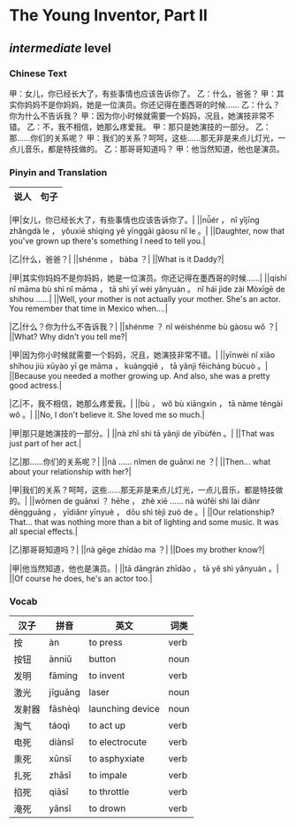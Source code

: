 # The Young Inventor, Part II
## *intermediate* level

### Chinese Text
甲：女儿，你已经长大了，有些事情也应该告诉你了。
乙：什么，爸爸？
甲：其实你妈妈不是你妈妈，她是一位演员。你还记得在墨西哥的时候......
乙：什么？你为什么不告诉我？
甲：因为你小时候就需要一个妈妈，况且，她演技非常不错。
乙：不，我不相信，她那么疼爱我。
甲：那只是她演技的一部分。
乙：那......你们的关系呢？
甲：我们的关系？呵呵，这些......那无非是来点儿灯光，一点儿音乐，都是特技做的。
乙：那哥哥知道吗？
甲：他当然知道，他也是演员。

### Pinyin and Translation
|说人|句子|
|----|----|

|甲|女儿，你已经长大了，有些事情也应该告诉你了。|
||nǚér ， nǐ yǐjīng zhǎngdà le ， yǒuxiē shìqing yě yīnggāi gàosu nǐ le 。|
||Daughter, now that you've grown up there's something I need to tell you.|

|乙|什么，爸爸？|
||shénme ， bàba ？|
||What is it Daddy?|

|甲|其实你妈妈不是你妈妈，她是一位演员。你还记得在墨西哥的时候......|
||qíshí nǐ māma bù shì nǐ māma ， tā shì yī wèi yǎnyuán 。 nǐ hái jìde zài Mòxīgē de shíhou ......|
||Well, your mother is not actually your mother. She's an actor. You remember that time in Mexico when....|

|乙|什么？你为什么不告诉我？|
||shénme ？ nǐ wèishénme bù gàosu wǒ ？|
||What? Why didn't you tell me?|

|甲|因为你小时候就需要一个妈妈，况且，她演技非常不错。|
||yīnwèi nǐ xiǎo shíhou jiù xūyào yī ge māma ， kuàngqiě ， tā yǎnjì fēicháng bùcuò 。|
||Because you needed a mother growing up. And also, she was a pretty good actress.|

|乙|不，我不相信，她那么疼爱我。|
||bù ， wǒ bù xiāngxìn ， tā nàme téngài wǒ 。|
||No, I don't believe it. She loved me so much.|

|甲|那只是她演技的一部分。|
||nà zhǐ shì tā yǎnjì de yībùfèn 。|
||That was just part of her act.|

|乙|那......你们的关系呢？|
||nà ...... nǐmen de guānxi ne ？|
||Then... what about your relationship with her?|

|甲|我们的关系？呵呵，这些......那无非是来点儿灯光，一点儿音乐，都是特技做的。|
||wǒmen de guānxi ？ hēhe ， zhè xiē ...... nà wúfēi shì lái diǎnr dēngguāng ， yīdiǎnr yīnyuè ， dōu shì tèjì zuò de 。|
||Our relationship? That... that was nothing more than a bit of lighting and some music. It was all special effects.|

|乙|那哥哥知道吗？|
||nà gēge zhīdào ma ？|
||Does my brother know?|

|甲|他当然知道，他也是演员。|
||tā dāngrán zhīdào ， tā yě shì yǎnyuán 。|
||Of course he does, he's an actor too.|
### Vocab
|汉子|拼音|英文|词类|
|----|----|----|----|
|按|àn|to press|verb|
|按钮|ànniǔ|button|noun|
|发明|fāmíng|to invent|verb|
|激光|jīguāng|laser|noun|
|发射器|fāshèqì|launching device|noun|
|淘气|táoqì|to act up|verb|
|电死|diànsǐ|to electrocute|verb|
|熏死|xūnsǐ|to asphyxiate|verb|
|扎死|zhāsǐ|to impale|verb|
|掐死|qiāsǐ|to throttle|verb|
|淹死|yānsǐ|to drown|verb|